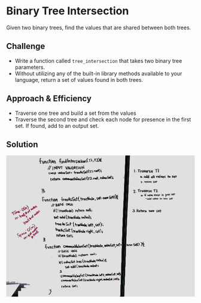# Binary Tree Intersection

Given two binary trees, find the values that are shared between both trees.

## Challenge

- Write a function called `tree_intersection` that takes two binary tree parameters.
- Without utilizing any of the built-in library methods available to your language, return a set of values found in both trees.

## Approach & Efficiency

- Traverse one tree and build a set from the values
- Traverse the second tree and check each node for presence in the first set. If found, add to an output set.

## Solution

![Whiteboard work](./assets/tree-intersection.jpg)
